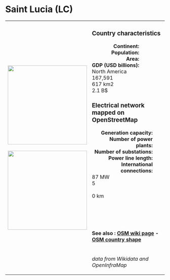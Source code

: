 # Saint Lucia (LC)

<table width="90%">
<tr>
<td>
<img src="http://commons.wikimedia.org/wiki/Special:FilePath/Flag%20of%20Saint%20Lucia.svg" width="250">
<br><br>
<img src="http://commons.wikimedia.org/wiki/Special:FilePath/Saint%20Lucia%20on%20the%20globe%20%28Americas%20centered%29.svg" width="250"></td>
<td>
<h3>Country characteristics</h3>
<div style="display: inline-block;text-align:right;margin-right:30px;font-weight: bold;">
Continent:<br>Population:<br>Area:<br>GDP (USD billions):
</div>
<div style="display: inline-block;">
North America<br>167,591<br>617 km2<br>2.1 B$
</div>
<h3>Electrical network mapped on OpenStreetMap</h3>
<div style="display: inline-block;text-align:right;margin-right:30px;font-weight: bold;">Generation capacity:<br>
Number of power plants:<br>
Number of substations:<br>
Power line length:<br>
International connections:<br>
</div>
<div style="display: inline-block;">87 MW<br>
5<br>
<br>
0 km<br>
<br>
</div>

<br><br><h4>See also :
<a href="https://wiki.openstreetmap.org/wiki/Power_networks/Saint Lucia" target="_blank">OSM wiki page</a> -
<a href="https://openstreetmap.org/relation/550728" target="_blank">OSM country shape</a>
</h4>

<br><i>data from Wikidata and OpenInfraMap</i>
</td>
</tr>
</table>




